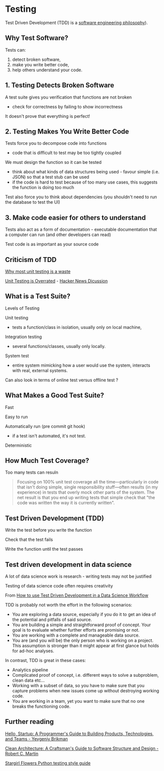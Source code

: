 # Testing

Test Driven Development (TDD) is a [software engineering philosophy](https://en.wikipedia.org/wiki/List_of_software_development_philosophies)). 


## Why Test Software?

Tests can:

1. detect broken software,
2. make you write better code,
3. help others understand your code.


## 1. Testing Detects Broken Software

A test suite gives you verification that functions are not broken
- check for correctness by failing to show incorrectness

It doesn't prove that everything is perfect!


## 2. Testing Makes You Write Better Code

Tests force you to decompose code into functions
- code that is difficult to test may be too tightly coupled

We must design the function so it can be tested
- think about what kinds of data structures being used - favour simple (i.e. JSON) so that a test stub can be used
- if the code is hard to test because of too many use cases, this suggests the function is doing too much

Test also force you to think about dependencies (you shouldn't need to run the database to test the UI)

## 3. Make code easier for others to understand

Tests also act as a form of documentation - executable documentation that a computer can run (and other developers can read)

Test code is as important as your source code




## Criticism of TDD

[Why most unit testing is a waste](https://rbcs-us.com/documents/Why-Most-Unit-Testing-is-Waste.pdf)

[Unit Testing is Overrated](https://tyrrrz.me/blog/unit-testing-is-overrated) - [Hacker News Dicussion](https://news.ycombinator.com/item?id=30942020)


## What is a Test Suite?

Levels of Testing

Unit testing
- tests a function/class in isolation, usually only on local machine,

Integration testing
- several functions/classes, usually only locally.

System test 
- entire system mimicking how a user would use the system, interacts with real, external systems.

Can also look in terms of online test versus offline test ?

## What Makes a Good Test Suite?

Fast

Easy to run 

Automatically run (pre commit git hook)
- if a test isn't automated, it's not test.

Deterministic

## How Much Test Coverage?

Too many tests can resuln


> Focusing on 100% unit test coverage all the time—particularly in code that isn't doing simple, single responsibility stuff—often results (in my experience) in tests that overly mock other parts of the system. The net result is that you end up writing tests that simple check that "the code was written the way it is currently written".


## Test Driven Development (TDD)

Write the test before you write the function

Check that the test fails

Write the function until the test passes


## Test driven development in data science

A lot of data science work is research - writing tests may not be justified

Testing of data science code often requires creativity

From [How to use Test Driven Development in a Data Science Workflow](https://towardsdatascience.com/tdd-datascience-689c98492fcc)

TDD is probably not worth the effort in the following scenarios:

- You are exploring a data source, especially if you do it to get an idea of the potential and pitfalls of said source.
- You are building a simple and straightforward proof of concept. Your goal is to evaluate whether further efforts are promising or not.
- You are working with a complete and manageable data source.
- You are (and you will be) the only person who is working on a project. This assumption is stronger than it might appear at first glance but holds for ad-hoc analyses.

In contrast, TDD is great in these cases:

- Analytics pipeline
- Complicated proof of concept, i.e. different ways to solve a subproblem, clean data etc…
- Working with a subset of data, so you have to make sure that you capture problems when new issues come up without destroying working code.
- You are working in a team, yet you want to make sure that no one breaks the functioning code.


## Further reading

[Hello, Startup: A Programmer's Guide to Building Products, Technologies, and Teams - Yevgeniy Brikman](https://www.amazon.co.uk/gp/product/B016YZWDA4/ref=ppx_yo_dt_b_d_asin_title_o01?ie=UTF8&psc=1)

[Clean Architecture: A Craftsman's Guide to Software Structure and Design - Robert C. Martin](https://www.goodreads.com/book/show/18043011-clean-architecture)

[Stargirl Flowers Python testing style guide](https://blog.thea.codes/my-python-testing-style-guide/)

